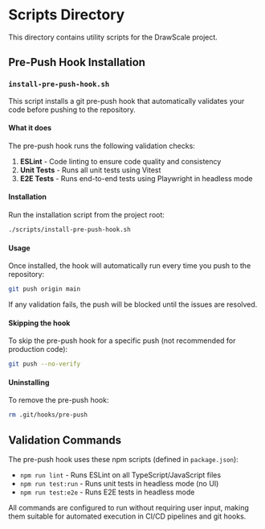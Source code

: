 # Scripts Directory

This directory contains utility scripts for the DrawScale project.

## Pre-Push Hook Installation

### `install-pre-push-hook.sh`

This script installs a git pre-push hook that automatically validates your code before pushing to the repository.

#### What it does

The pre-push hook runs the following validation checks:

1. **ESLint** - Code linting to ensure code quality and consistency
2. **Unit Tests** - Runs all unit tests using Vitest
3. **E2E Tests** - Runs end-to-end tests using Playwright in headless mode

#### Installation

Run the installation script from the project root:

```bash
./scripts/install-pre-push-hook.sh
```

#### Usage

Once installed, the hook will automatically run every time you push to the repository:

```bash
git push origin main
```

If any validation fails, the push will be blocked until the issues are resolved.

#### Skipping the hook

To skip the pre-push hook for a specific push (not recommended for production code):

```bash
git push --no-verify
```

#### Uninstalling

To remove the pre-push hook:

```bash
rm .git/hooks/pre-push
```

## Validation Commands

The pre-push hook uses these npm scripts (defined in `package.json`):

- `npm run lint` - Runs ESLint on all TypeScript/JavaScript files
- `npm run test:run` - Runs unit tests in headless mode (no UI)
- `npm run test:e2e` - Runs E2E tests in headless mode

All commands are configured to run without requiring user input, making them suitable for automated execution in CI/CD pipelines and git hooks. 